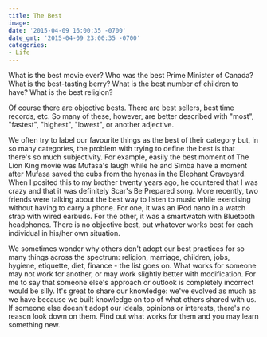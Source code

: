 ```yaml
---
title: The Best
image: 
date: '2015-04-09 16:00:35 -0700'
date_gmt: '2015-04-09 23:00:35 -0700'
categories:
- Life
---
```

What is the best movie ever? Who was the best Prime Minister of Canada? What is the best-tasting berry? What is the best number of children to have? What is the best religion?

Of course there are objective bests. There are best sellers, best time records, etc. So many of these, however, are better described with "most", "fastest", "highest", "lowest", or another adjective.

We often try to label our favourite things as the best of their category but, in so many categories, the problem with trying to define the best is that there's so much subjectivity. For example, easily the best moment of The Lion King movie was Mufasa's laugh while he and Simba have a moment after Mufasa saved the cubs from the hyenas in the Elephant Graveyard. When I posited this to my brother twenty years ago, he countered that I was crazy and that it was definitely Scar's Be Prepared song. More recently, two friends were talking about the best way to listen to music while exercising without having to carry a phone. For one, it was an iPod nano in a watch strap with wired earbuds. For the other, it was a smartwatch with Bluetooth headphones. There is no objective best, but whatever works best for each individual in his/her own situation.

We sometimes wonder why others don't adopt our best practices for so many things across the spectrum: religion, marriage, children, jobs, hygiene, etiquette, diet, finance - the list goes on. What works for someone may not work for another, or may work slightly better with modification. For me to say that someone else's approach or outlook is completely incorrect would be silly. It's great to share our knowledge: we've evolved as much as we have because we built knowledge on top of what others shared with us. If someone else doesn't adopt our ideals, opinions or interests, there's no reason look down on them. Find out what works for them and you may learn something new.
